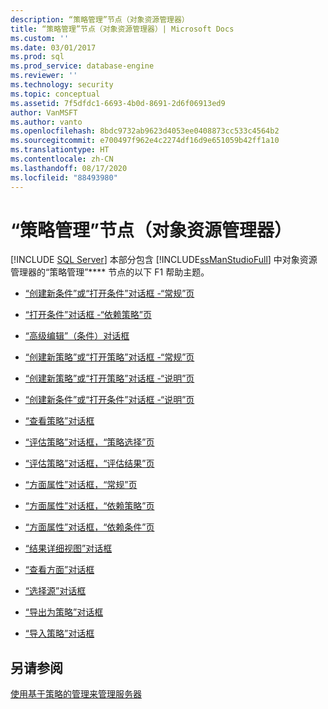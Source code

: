 ```yaml
---
description: “策略管理”节点（对象资源管理器）
title: “策略管理”节点（对象资源管理器）| Microsoft Docs
ms.custom: ''
ms.date: 03/01/2017
ms.prod: sql
ms.prod_service: database-engine
ms.reviewer: ''
ms.technology: security
ms.topic: conceptual
ms.assetid: 7f5dfdc1-6693-4b0d-8691-2d6f06913ed9
author: VanMSFT
ms.author: vanto
ms.openlocfilehash: 8bdc9732ab9623d4053ee0408873cc533c4564b2
ms.sourcegitcommit: e700497f962e4c2274df16d9e651059b42ff1a10
ms.translationtype: HT
ms.contentlocale: zh-CN
ms.lasthandoff: 08/17/2020
ms.locfileid: "88493980"
---
```

# <a name="policy-management-node-object-explorer"></a>“策略管理”节点（对象资源管理器）
 [!INCLUDE [SQL Server](../../includes/applies-to-version/sqlserver.md)]
  本部分包含 [!INCLUDE[ssManStudioFull](../../includes/ssmanstudiofull-md.md)] 中对象资源管理器的“策略管理”**** 节点的以下 F1 帮助主题。  
  
-   [“创建新条件”或“打开条件”对话框 -“常规”页](../../relational-databases/policy-based-management/create-new-condition-or-open-condition-dialog-box-general-page.md)  
  
-   [“打开条件”对话框 -“依赖策略”页](../../relational-databases/policy-based-management/open-condition-dialog-box-dependent-policies-page.md)  
  
-   [“高级编辑”（条件）对话框](../../relational-databases/policy-based-management/advanced-edit-condition-dialog-box.md)  
  
-   [“创建新策略”或“打开策略”对话框 -“常规”页](../../relational-databases/policy-based-management/create-new-policy-or-open-policy-dialog-box-general-page.md)  
  
-   [“创建新策略”或“打开策略”对话框 -“说明”页](../../relational-databases/policy-based-management/create-new-policy-or-open-policy-dialog-box-description-page.md)  
  
-   [“创建新条件”或“打开条件”对话框 -“说明”页](../../relational-databases/policy-based-management/create-new-condition-or-open-condition-dialog-box-description-page.md)  
  
-   [“查看策略”对话框](../../relational-databases/policy-based-management/view-policies-dialog-box.md)  
  
-   [“评估策略”对话框，“策略选择”页](../../relational-databases/policy-based-management/evaluate-policies-dialog-box-policy-selection-page.md)  
  
-   [“评估策略”对话框，“评估结果”页](../../relational-databases/policy-based-management/evaluate-policies-dialog-box-evaluation-results-page.md)  
  
-   [“方面属性”对话框，“常规”页](../../relational-databases/policy-based-management/facet-properties-dialog-box-general-page.md)  
  
-   [“方面属性”对话框，“依赖策略”页](../../relational-databases/policy-based-management/facet-properties-dialog-box-dependent-policies-page.md)  
  
-   [“方面属性”对话框，“依赖条件”页](../../relational-databases/policy-based-management/facet-properties-dialog-box-dependent-conditions-page.md)  
  
-   [“结果详细视图”对话框](../../relational-databases/policy-based-management/results-detailed-view-dialog-box.md)  
  
-   [“查看方面”对话框](../../relational-databases/policy-based-management/view-facets-dialog-box.md)  
  
-   [“选择源”对话框](../../relational-databases/policy-based-management/select-source-dialog-box.md)  
  
-   [“导出为策略”对话框](../../relational-databases/policy-based-management/export-as-policy-dialog-box.md)  
  
-   [“导入策略”对话框](../../relational-databases/policy-based-management/import-policies-dialog-box.md)  
  
## <a name="see-also"></a>另请参阅  
 [使用基于策略的管理来管理服务器](../../relational-databases/policy-based-management/administer-servers-by-using-policy-based-management.md)  
  
  
